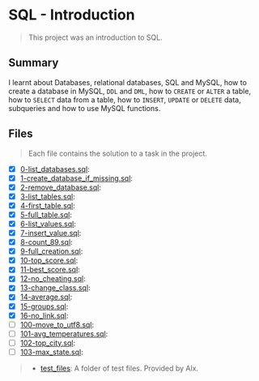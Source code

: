# SQL - Introduction

> This project was an introduction to SQL.

## Summary

I learnt about Databases, relational databases, SQL and MySQL, how to create a database in MySQL, `DDL` and `DML`, how to `CREATE` or `ALTER` a table, how to `SELECT` data from a table, how to `INSERT`, `UPDATE` or `DELETE` data, subqueries and how to use MySQL functions.

## Files

> Each file contains the solution to a task in the project.

- [x] [0-list_databases.sql](https://github.com/Ebube-Ochemba/alx-higher_level_programming/blob/master/0x0D-SQL_introduction/0-list_databases.sql):
- [x] [1-create_database_if_missing.sql](https://github.com/Ebube-Ochemba/alx-higher_level_programming/blob/master/0x0D-SQL_introduction/1-create_database_if_missing.sql):
- [x] [2-remove_database.sql](https://github.com/Ebube-Ochemba/alx-higher_level_programming/blob/master/0x0D-SQL_introduction/2-remove_database.sql):
- [x] [3-list_tables.sql](https://github.com/Ebube-Ochemba/alx-higher_level_programming/blob/master/0x0D-SQL_introduction/3-list_tables.sql):
- [x] [4-first_table.sql](https://github.com/Ebube-Ochemba/alx-higher_level_programming/blob/master/0x0D-SQL_introduction/4-first_table.sql):
- [x] [5-full_table.sql](https://github.com/Ebube-Ochemba/alx-higher_level_programming/blob/master/0x0D-SQL_introduction/5-full_table.sql):
- [x] [6-list_values.sql](https://github.com/Ebube-Ochemba/alx-higher_level_programming/blob/master/0x0D-SQL_introduction/6-list_values.sql):
- [x] [7-insert_value.sql](https://github.com/Ebube-Ochemba/alx-higher_level_programming/blob/master/0x0D-SQL_introduction/7-insert_value.sql):
- [x] [8-count_89.sql](https://github.com/Ebube-Ochemba/alx-higher_level_programming/blob/master/0x0D-SQL_introduction/8-count_89.sql):
- [x] [9-full_creation.sql](https://github.com/Ebube-Ochemba/alx-higher_level_programming/blob/master/0x0D-SQL_introduction/9-full_creation.sql):
- [x] [10-top_score.sql](https://github.com/Ebube-Ochemba/alx-higher_level_programming/blob/master/0x0D-SQL_introduction/10-top_score.sql):
- [x] [11-best_score.sql](https://github.com/Ebube-Ochemba/alx-higher_level_programming/blob/master/0x0D-SQL_introduction/11-best_score.sql):
- [x] [12-no_cheating.sql](https://github.com/Ebube-Ochemba/alx-higher_level_programming/blob/master/0x0D-SQL_introduction/12-no_cheating.sql):
- [x] [13-change_class.sql](https://github.com/Ebube-Ochemba/alx-higher_level_programming/blob/master/0x0D-SQL_introduction/13-change_class.sql):
- [x] [14-average.sql](https://github.com/Ebube-Ochemba/alx-higher_level_programming/blob/master/0x0D-SQL_introduction/14-average.sql):
- [x] [15-groups.sql](https://github.com/Ebube-Ochemba/alx-higher_level_programming/blob/master/0x0D-SQL_introduction/15-groups.sql):
- [x] [16-no_link.sql](https://github.com/Ebube-Ochemba/alx-higher_level_programming/blob/master/0x0D-SQL_introduction/16-no_link.sql):
- [ ] [100-move_to_utf8.sql](https://github.com/Ebube-Ochemba/alx-higher_level_programming/blob/master/0x0D-SQL_introduction/100-move_to_utf8.sql):
- [ ] [101-avg_temperatures.sql](https://github.com/Ebube-Ochemba/alx-higher_level_programming/blob/master/0x0D-SQL_introduction/101-avg_temperatures.sql):
- [ ] [102-top_city.sql](https://github.com/Ebube-Ochemba/alx-higher_level_programming/blob/master/0x0D-SQL_introduction/102-top_city.sql):
- [ ] [103-max_state.sql](https://github.com/Ebube-Ochemba/alx-higher_level_programming/blob/master/0x0D-SQL_introduction/103-max_state.sql):

> - [test_files](): A folder of test files. Provided by Alx.
